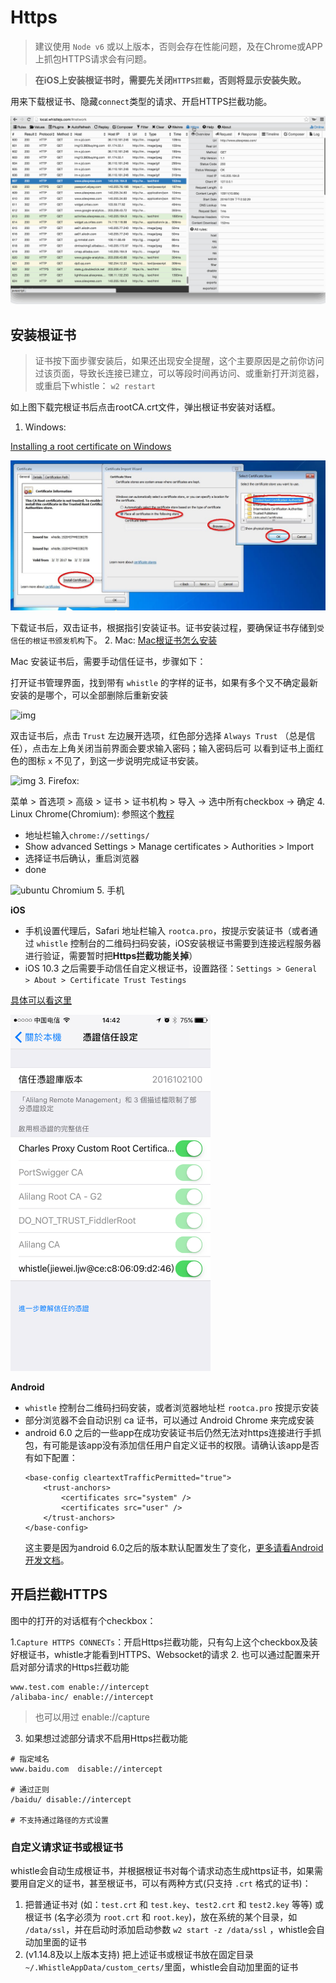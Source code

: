 # Https

> 建议使用 `Node v6` 或以上版本，否则会存在性能问题，及在Chrome或APP上抓包HTTPS请求会有问题。

> **在iOS上安装根证书时，需要先关闭`HTTPS拦截`，否则将显示安装失败。**

用来下载根证书、隐藏`connect`类型的请求、开启HTTPS拦截功能。

![Https](../img/https.gif)

## 安装根证书
> 证书按下面步骤安装后，如果还出现安全提醒，这个主要原因是之前你访问过该页面，导致长连接已建立，可以等段时间再访问、或重新打开浏览器，或重启下whistle： `w2 restart`

如上图下载完根证书后点击rootCA.crt文件，弹出根证书安装对话框。

1. Windows:

  [Installing a root certificate on Windows](https://msdn.microsoft.com/zh-cn/library/cc750534.aspx)

  ![img](../img/windows_rootca.jpeg)

  下载证书后，双击证书，根据指引安装证书。证书安装过程，要确保证书存储到`受信任的根证书颁发机构`下。
2. Mac: [Mac根证书怎么安装](http://zhidao.baidu.com/link?url=bQ8ZnDTxUIlqruQ56NYjBmwztWPlZtv9AIRazkoKeMsdpAq7mcwXOHQduRwmHV1M2hf143vqBxHzKb1tg0L03DJoj6XS109P8zBNF1E9uU_)

  Mac 安装证书后，需要手动信任证书，步骤如下：

  打开证书管理界面，找到带有 `whistle` 的字样的证书，如果有多个又不确定最新安装的是哪个，可以全部删除后重新安装

  ![img](https://ae01.alicdn.com/kf/HTB1ZtoBdYsTMeJjSszh763GCFXai.png)

  双击证书后，点击 `Trust` 左边展开选项，红色部分选择 `Always Trust` （总是信任），点击左上角关闭当前界面会要求输入密码；输入密码后可
  以看到证书上面红色的图标 `x` 不见了，到这一步说明完成证书安装。

  ![img](https://ae01.alicdn.com/kf/HTB1UWItd8USMeJjy1zk761WmpXaT.png)
3. Firefox:

  菜单 > 首选项 > 高级 > 证书 > 证书机构 > 导入 -> 选中所有checkbox -> 确定
4. Linux Chrome(Chromium): 参照这个[教程](http://www.richud.com/wiki/Ubuntu_chrome_browser_import_self_signed_certificate)
  * 地址栏输入`chrome://settings/`
  * Show advanced Settings > Manage certificates > Authorities > Import
  * 选择证书后确认，重启浏览器
  * done

  ![ubuntu Chromium](https://cloud.githubusercontent.com/assets/16034964/20553721/9c3d1bda-b191-11e6-880f-9fd6976b95cc.png)
5. 手机

  **iOS**
  * 手机设置代理后，Safari 地址栏输入 `rootca.pro`，按提示安装证书（或者通过 `whistle` 控制台的二维码扫码安装，iOS安装根证书需要到连接远程服务器进行验证，需要暂时把**Https拦截功能关掉**）
  * iOS 10.3 之后需要手动信任自定义根证书，设置路径：`Settings > General > About > Certificate Trust Testings`

  [具体可以看这里](http://www.neglectedpotential.com/2017/04/trusting-custom-root-certificates-on-ios-10-3/)

  <img src="../img/ios10.3_ca.PNG" width="320">

  **Android**
  * `whistle` 控制台二维码扫码安装，或者浏览器地址栏 `rootca.pro` 按提示安装
  * 部分浏览器不会自动识别 ca 证书，可以通过 Android Chrome 来完成安装
  * android 6.0 之后的一些app在成功安装证书后仍然无法对https连接进行手抓包，有可能是该app没有添加信任用户自定义证书的权限。请确认该app是否有如下配置：
    ```
    <base-config cleartextTrafficPermitted="true">
        <trust-anchors>
            <certificates src="system" />
            <certificates src="user" />
        </trust-anchors>
    </base-config>
    ```
    这主要是因为android 6.0之后的版本默认配置发生了变化，[更多请看Android开发文档](https://developer.android.com/training/articles/security-config#base-config)。

## 开启拦截HTTPS

图中的打开的对话框有个checkbox：

1.`Capture HTTPS CONNECTs`：开启Https拦截功能，只有勾上这个checkbox及装好根证书，whistle才能看到HTTPS、Websocket的请求
2. 也可以通过配置来开启对部分请求的Https拦截功能
  ```plain
  www.test.com enable://intercept
  /alibaba-inc/ enable://intercept
  ```
  > 也可以用过 enable://capture
3. 如果想过滤部分请求不启用Https拦截功能
  ```plain
  # 指定域名
  www.baidu.com  disable://intercept

  # 通过正则
  /baidu/ disable://intercept

  # 不支持通过路径的方式设置
  ```

  ### 自定义请求证书或根证书
  whistle会自动生成根证书，并根据根证书对每个请求动态生成https证书，如果需要用自定义的证书，甚至根证书，可以有两种方式(只支持 `.crt` 格式的证书)：

  1. 把普通证书对 (如：`test.crt` 和 `test.key`、`test2.crt` 和 `test2.key` 等等) 或根证书 (名字必须为 `root.crt` 和 `root.key`)，放在系统的某个目录，如 `/data/ssl`，并在启动时添加启动参数 `w2 start -z /data/ssl` ，whistle会自动加里面的证书
  2. (v1.14.8及以上版本支持) 把上述证书或根证书放在固定目录 `~/.WhistleAppData/custom_certs/`里面，whistle会自动加里面的证书
